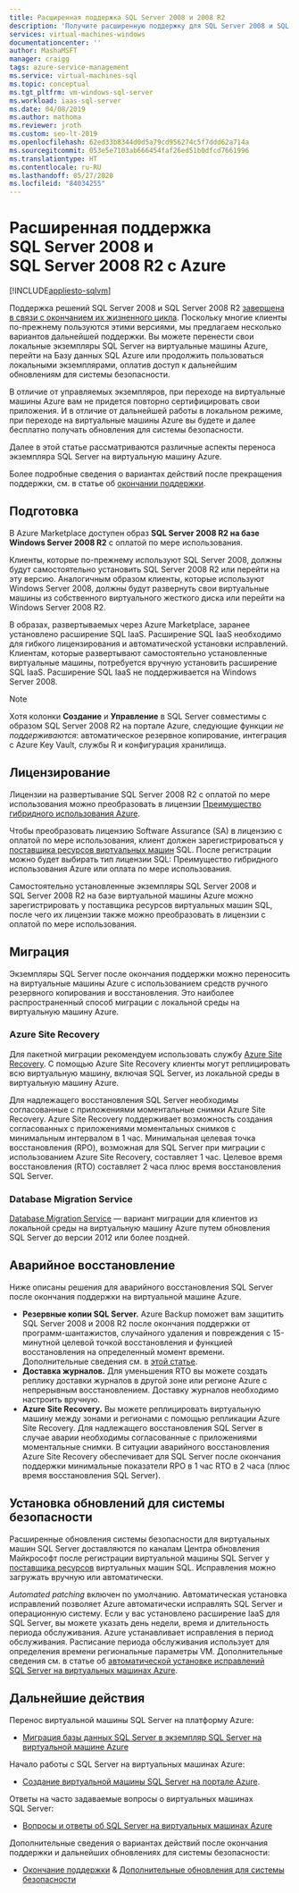 ```yaml
---
title: Расширенная поддержка SQL Server 2008 и 2008 R2
description: 'Получите расширенную поддержку для SQL Server 2008 и SQL Server 2008 R2: переведите свой экземпляр SQL Server на платформу Azure или приобретите услуги расширенной поддержки для локальных экземпляров.'
services: virtual-machines-windows
documentationcenter: ''
author: MashaMSFT
manager: craigg
tags: azure-service-management
ms.service: virtual-machines-sql
ms.topic: conceptual
ms.tgt_pltfrm: vm-windows-sql-server
ms.workload: iaas-sql-server
ms.date: 04/08/2019
ms.author: mathoma
ms.reviewer: jroth
ms.custom: seo-lt-2019
ms.openlocfilehash: 62ed33b8344d0d5a79cd956274c5f7ddd62a714a
ms.sourcegitcommit: 053e5e7103ab666454faf26ed51b0dfcd7661996
ms.translationtype: HT
ms.contentlocale: ru-RU
ms.lasthandoff: 05/27/2020
ms.locfileid: "84034255"
---
```

# <a name="extend-support-for-sql-server-2008-and-sql-server-2008-r2-with-azure"></a>Расширенная поддержка SQL Server 2008 и SQL Server 2008 R2 с Azure
[!INCLUDE[appliesto-sqlvm](../../includes/appliesto-sqlvm.md)]

Поддержка решений SQL Server 2008 и SQL Server 2008 R2 [завершена в связи с окончанием их жизненного цикла](https://www.microsoft.com/sql-server/sql-server-2008). Поскольку многие клиенты по-прежнему пользуются этими версиями, мы предлагаем несколько вариантов дальнейшей поддержки. Вы можете перенести свои локальные экземпляры SQL Server на виртуальные машины Azure, перейти на Базу данных SQL Azure или продолжить пользоваться локальными экземплярами, оплатив доступ к дальнейшим обновлениям для системы безопасности.

В отличие от управляемых экземпляров, при переходе на виртуальные машины Azure вам не придется повторно сертифицировать свои приложения. И в отличие от дальнейшей работы в локальном режиме, при переходе на виртуальные машины Azure вы будете и далее бесплатно получать обновления для системы безопасности.

Далее в этой статье рассматриваются различные аспекты переноса экземпляра SQL Server на виртуальную машину Azure.

Более подробные сведения о вариантах действий после прекращения поддержки, см. в статье об [окончании поддержки](/sql/sql-server/end-of-support/sql-server-end-of-life-overview).

## <a name="provisioning"></a>Подготовка

В Azure Marketplace доступен образ **SQL Server 2008 R2 на базе Windows Server 2008 R2** с оплатой по мере использования.

Клиенты, которые по-прежнему используют SQL Server 2008, должны будут самостоятельно установить SQL Server 2008 R2 или перейти на эту версию. Аналогичным образом клиенты, которые используют Windows Server 2008, должны будут развернуть свои виртуальные машины из собственного виртуального жесткого диска или перейти на Windows Server 2008 R2.

В образах, развертываемых через Azure Marketplace, заранее установлено расширение SQL IaaS. Расширение SQL IaaS необходимо для гибкого лицензирования и автоматической установки исправлений. Клиентам, которые развертывают самостоятельно установленные виртуальные машины, потребуется вручную установить расширение SQL IaaS. Расширение SQL IaaS не поддерживается на Windows Server 2008.

> [!NOTE]
> Хотя колонки **Создание** и **Управление** в SQL Server совместимы с образом SQL Server 2008 R2 на портале Azure, следующие функции _не поддерживаются_: автоматическое резервное копирование, интеграция с Azure Key Vault, службы R и конфигурация хранилища.

## <a name="licensing"></a>Лицензирование
Лицензии на развертывание SQL Server 2008 R2 с оплатой по мере использования можно преобразовать в лицензии [Преимущество гибридного использования Azure](https://azure.microsoft.com/pricing/hybrid-benefit/).

Чтобы преобразовать лицензию Software Assurance (SA) в лицензию с оплатой по мере использования, клиент должен зарегистрироваться у [поставщика ресурсов виртуальных машин](sql-vm-resource-provider-register.md) SQL. После регистрации можно будет выбирать тип лицензии SQL: Преимущество гибридного использования Azure или оплата по мере использования.

Самостоятельно установленные экземпляры SQL Server 2008 и SQL Server 2008 R2 на базе виртуальной машины Azure можно зарегистрировать у поставщика ресурсов виртуальных машин SQL, после чего их лицензии также можно преобразовать в лицензии с оплатой по мере использования.

## <a name="migration"></a>Миграция
Экземпляры SQL Server после окончания поддержки можно переносить на виртуальные машины Azure с использованием средств ручного резервного копирования и восстановления. Это наиболее распространенный способ миграции с локальной среды на виртуальную машину Azure.

### <a name="azure-site-recovery"></a>Azure Site Recovery

Для пакетной миграции рекомендуем использовать службу [Azure Site Recovery](/azure/site-recovery/site-recovery-overview). С помощью Azure Site Recovery клиенты могут реплицировать всю виртуальную машину, включая SQL Server, из локальной среды в виртуальную машину Azure.

Для надлежащего восстановления SQL Server необходимы согласованные с приложениями моментальные снимки Azure Site Recovery. Azure Site Recovery поддерживает возможность создания согласованных с приложениями моментальных снимков с минимальным интервалом в 1 час. Минимальная целевая точка восстановления (RPO), возможная для SQL Server при миграции с использованием Azure Site Recovery, составляет 1 час. Целевое время восстановления (RTO) составляет 2 часа плюс время восстановления SQL Server.

### <a name="database-migration-service"></a>Database Migration Service

[Database Migration Service](/azure/dms/dms-overview) — вариант миграции для клиентов из локальной среды на виртуальную машину Azure путем обновления SQL Server до версии 2012 или более поздней.

## <a name="disaster-recovery"></a>Аварийное восстановление

Ниже описаны решения для аварийного восстановления SQL Server после окончания поддержки на виртуальной машине Azure.

- **Резервные копии SQL Server.** Azure Backup поможет вам защитить SQL Server 2008 и 2008 R2 после окончания поддержки от программ-шантажистов, случайного удаления и повреждения с 15-минутной целевой точкой восстановления и функцией восстановления на определенный момент времени. Дополнительные сведения см. в [этой статье](https://docs.microsoft.com/azure/backup/sql-support-matrix#scenario-support).
- **Доставка журналов.** Для уменьшения RTO вы можете создать реплику доставки журналов в другой зоне или регионе Azure с непрерывным восстановлением. Доставку журналов необходимо настроить вручную.
- **Azure Site Recovery.** Вы можете реплицировать виртуальную машину между зонами и регионами с помощью репликации Azure Site Recovery. Для надлежащего восстановления SQL Server в случае аварии необходимы согласованные с приложениями моментальные снимки. В ситуации аварийного восстановления Azure Site Recovery обеспечивает для SQL Server после окончания поддержки минимальные показатели RPO в 1 час RTO в 2 часа (плюс время восстановления SQL Server).

## <a name="security-patching"></a>Установка обновлений для системы безопасности
Расширенные обновления системы безопасности для виртуальных машин SQL Server доставляются по каналам Центра обновления Майкрософт после регистрации виртуальной машины SQL Server у [поставщика ресурсов](sql-vm-resource-provider-register.md) виртуальных машин SQL. Исправления можно загружать вручную или автоматически.

*Automated patching* включен по умолчанию. Автоматическая установка исправлений позволяет Azure автоматически исправлять SQL Server и операционную систему. Если у вас установлено расширение IaaS для SQL Server, вы можете указать день недели, время и длительность периода обслуживания. Azure устанавливает исправления в период обслуживания. Расписание периода обслуживания использует для определения времени региональные параметры VM.  Дополнительные сведения см. в статье об [автоматической установке исправлений SQL Server на виртуальных машинах Azure](automated-patching.md).


## <a name="next-steps"></a>Дальнейшие действия

Перенос виртуальной машины SQL Server на платформу Azure:

* [Миграция базы данных SQL Server в экземпляр SQL Server на виртуальной машине Azure](migrate-to-vm-from-sql-server.md)

Начало работы с SQL Server на виртуальных машинах Azure:

* [Создание виртуальной машины SQL Server на портале Azure](sql-vm-create-portal-quickstart.md).

Ответы на часто задаваемые вопросы о виртуальных машинах SQL Server:

* [Вопросы и ответы об SQL Server на виртуальных машинах Azure](frequently-asked-questions-faq.md)

Дополнительные сведения о вариантах действий после окончания поддержки и дальнейших обновлениях для системы безопасности:

* [Окончание поддержки](/sql/sql-server/end-of-support/sql-server-end-of-life-overview) & [Дополнительные обновления для системы безопасности](/sql/sql-server/end-of-support/sql-server-extended-security-updates)